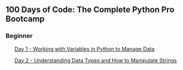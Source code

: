 ## 100 Days of Code: The Complete Python Pro Bootcamp
### Beginner

<ul>
 
 [Day 1 - Working with Variables in Python to Manage Data](https://github.com/TaylorSTW/100DaysOfCodding/blob/master/Projects/Day1_Project_%20Band%20Name%20Generator.py)

 [Day 2 - Understanding Data Types and How to Manipulate Strings](https://github.com/TaylorSTW/100DaysOfCodding/blob/master/Projects/Day_2_Project_%20Tip%20Calculator.py)

</ul> 